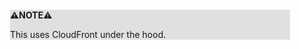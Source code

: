 <div style="margin:2em; background-color: #e0e0e0;">

<strong>⚠️NOTE️️️⚠️</strong>

This uses CloudFront under the hood.
</div>

